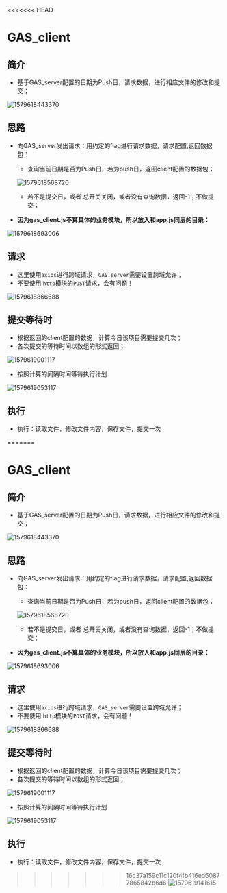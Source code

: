 <<<<<<< HEAD
# GAS_client

## 简介

* 基于GAS_server配置的日期为Push日，请求数据，进行相应文件的修改和提交；

![1579618443370](assets/1579618443370.png)



## 思路

* 向GAS_server发出请求：用约定的flag进行请求数据，请求配置,返回数据包：

  * 查询当前日期是否为Push日，若为push日，返回client配置的数据包；

  ![1579618568720](assets/1579618568720.png)

  * 若不是提交日，或者 总开关关闭，或者没有查询数据，返回-1；不做提交；

* **因为gas_client.js不算具体的业务模块，所以放入和app.js同层的目录：**

![1579618693006](assets/1579618693006.png)

## 请求

* 这里使用`axios`进行跨域请求，`GAS_server`需要设置跨域允许；
* 不要使用 `http`模块的`POST`请求，会有问题！

![1579618866688](assets/1579618866688.png)



## 提交等待时

* 根据返回的client配置的数据，计算今日该项目需要提交几次；
* 各次提交的等待时间以数组的形式返回；

![1579619001117](assets/1579619001117.png)

* 按照计算的间隔时间等待执行计划

![1579619053117](assets/1579619053117.png)



## 执行

- 执行：读取文件，修改文件内容，保存文件，提交一次

=======
# GAS_client

## 简介

* 基于GAS_server配置的日期为Push日，请求数据，进行相应文件的修改和提交；

![1579618443370](assets/1579618443370.png)



## 思路

* 向GAS_server发出请求：用约定的flag进行请求数据，请求配置,返回数据包：

  * 查询当前日期是否为Push日，若为push日，返回client配置的数据包；

  ![1579618568720](assets/1579618568720.png)

  * 若不是提交日，或者 总开关关闭，或者没有查询数据，返回-1；不做提交；

* **因为gas_client.js不算具体的业务模块，所以放入和app.js同层的目录：**

![1579618693006](assets/1579618693006.png)

## 请求

* 这里使用`axios`进行跨域请求，`GAS_server`需要设置跨域允许；
* 不要使用 `http`模块的`POST`请求，会有问题！

![1579618866688](assets/1579618866688.png)



## 提交等待时

* 根据返回的client配置的数据，计算今日该项目需要提交几次；
* 各次提交的等待时间以数组的形式返回；

![1579619001117](assets/1579619001117.png)

* 按照计算的间隔时间等待执行计划

![1579619053117](assets/1579619053117.png)



## 执行

- 执行：读取文件，修改文件内容，保存文件，提交一次

>>>>>>> 16c37a159c11c120f4fb416ed60877865842b6d6
![1579619141615](assets/1579619141615.png)